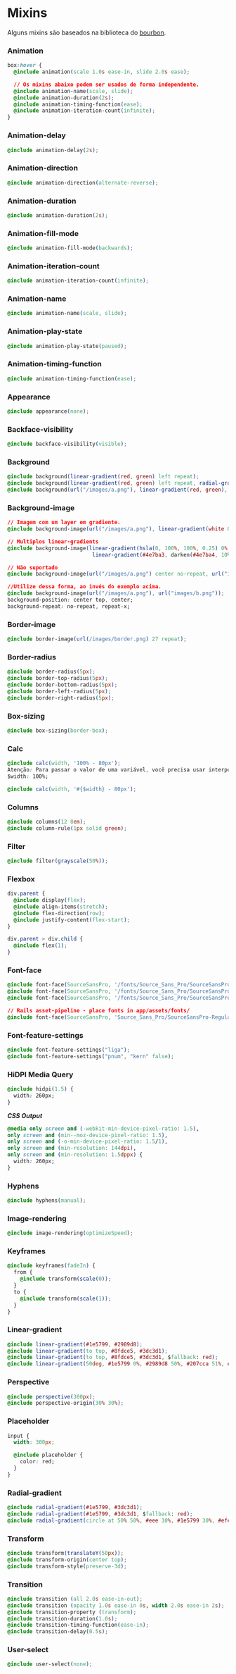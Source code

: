 # Mixins
Alguns mixins são baseados na biblioteca do [bourbon](http://bourbon.io/).


### Animation

```css
box:hover {
  @include animation(scale 1.0s ease-in, slide 2.0s ease);

  // Os mixins abaixo podem ser usados de forma independente.
  @include animation-name(scale, slide);
  @include animation-duration(2s);
  @include animation-timing-function(ease);
  @include animation-iteration-count(infinite);
}
```


### Animation-delay

```css
@include animation-delay(2s);
```


### Animation-direction

```css
@include animation-direction(alternate-reverse);
```


### Animation-duration

```css
@include animation-duration(2s);
```


### Animation-fill-mode

```css
@include animation-fill-mode(backwards);
```


### Animation-iteration-count

```css
@include animation-iteration-count(infinite);
```


### Animation-name

```css
@include animation-name(scale, slide);
```


### Animation-play-state

```css
@include animation-play-state(paused);
```


### Animation-timing-function

```css
@include animation-timing-function(ease);
```


### Appearance

```css
@include appearance(none);
```


### Backface-visibility

```css
@include backface-visibility(visible);
```


### Background

```css
@include background(linear-gradient(red, green) left repeat);
@include background(linear-gradient(red, green) left repeat, radial-gradient(red, orange) left repeat);
@include background(url("/images/a.png"), linear-gradient(red, green), center no-repeat orange scroll);
```


### Background-image

```css
// Imagem com um layer em gradiente.
@include background-image(url("/images/a.png"), linear-gradient(white 0, yellow 50%, transparent 50%));

// Multiplos linear-gradients
@include background-image(linear-gradient(hsla(0, 100%, 100%, 0.25) 0%, hsla(0, 100%, 100%, 0.08) 50%, transparent 50%),
                           linear-gradient(#4e7ba3, darken(#4e7ba4, 10%)));

// Não suportado
@include background-image(url("/images/a.png") center no-repeat, url("images/b.png") left repeat);

//Utilize dessa forma, ao invés do exemplo acima.
@include background-image(url("/images/a.png"), url("images/b.png"));
background-position: center top, center;
background-repeat: no-repeat, repeat-x;
```


### Border-image

```css
@include border-image(url(/images/border.png) 27 repeat);
```


### Border-radius

```css
@include border-radius(5px);
@include border-top-radius(5px);
@include border-bottom-radius(5px);
@include border-left-radius(5px);
@include border-right-radius(5px);
```


### Box-sizing

```css
@include box-sizing(border-box);
```


### Calc

```css
@include calc(width, '100% - 80px');
Atenção: Para passar o valor de uma variável, você precisa usar interpolação.—#{ }.
$width: 100%;

@include calc(width, '#{$width} - 80px');
```


### Columns

```css
@include columns(12 8em);
@include column-rule(1px solid green);
```


### Filter

```css
@include filter(grayscale(50%));
```


### Flexbox

```css
div.parent {
  @include display(flex);
  @include align-items(stretch);
  @include flex-direction(row);
  @include justify-content(flex-start);
}

div.parent > div.child {
  @include flex(1);
}
```


### Font-face

```css
@include font-face(SourceSansPro, '/fonts/Source_Sans_Pro/SourceSansPro-Regular');
@include font-face(SourceSansPro, '/fonts/Source_Sans_Pro/SourceSansPro-Bold', bold);
@include font-face(SourceSansPro, '/fonts/Source_Sans_Pro/SourceSansPro-Italic', normal, italic);

// Rails asset-pipeline - place fonts in app/assets/fonts/
@include font-face(SourceSansPro, 'Source_Sans_Pro/SourceSansPro-Regular', normal, $asset-pipeline: true);
```


### Font-feature-settings

```css
@include font-feature-settings("liga");
@include font-feature-settings("pnum", "kern" false);
```


### HiDPI Media Query

```css
@include hidpi(1.5) {
  width: 260px;
}
```

***CSS Output***

```css
@media only screen and (-webkit-min-device-pixel-ratio: 1.5),
only screen and (min--moz-device-pixel-ratio: 1.5),
only screen and (-o-min-device-pixel-ratio: 1.5/1),
only screen and (min-resolution: 144dpi),
only screen and (min-resolution: 1.5dppx) {
  width: 260px;
}
```


### Hyphens

```css
@include hyphens(manual);
```


### Image-rendering

```css
@include image-rendering(optimizeSpeed);
```


### Keyframes

```css
@include keyframes(fadeIn) {
  from {
    @include transform(scale(0));
  }
  to {
    @include transform(scale(1));
  }
}
```


### Linear-gradient

```css
@include linear-gradient(#1e5799, #2989d8);
@include linear-gradient(to top, #8fdce5, #3dc3d1);
@include linear-gradient(to top, #8fdce5, #3dc3d1, $fallback: red);
@include linear-gradient(50deg, #1e5799 0%, #2989d8 50%, #207cca 51%, #7db9e8 100%);
```


### Perspective

```css
@include perspective(300px);
@include perspective-origin(30% 30%);
```


### Placeholder

```css
input {
  width: 300px;

  @include placeholder {
    color: red;
  }
}
```


### Radial-gradient

```css
@include radial-gradient(#1e5799, #3dc3d1);
@include radial-gradient(#1e5799, #3dc3d1, $fallback: red);
@include radial-gradient(circle at 50% 50%, #eee 10%, #1e5799 30%, #efefef);
```


### Transform

```css
@include transform(translateY(50px));
@include transform-origin(center top);
@include transform-style(preserve-3d);
```


### Transition

```css
@include transition (all 2.0s ease-in-out);
@include transition (opacity 1.0s ease-in 0s, width 2.0s ease-in 2s);
@include transition-property (transform);
@include transition-duration(1.0s);
@include transition-timing-function(ease-in);
@include transition-delay(0.5s);
```


### User-select

```css
@include user-select(none);
```
